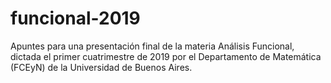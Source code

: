# funcional-2019
Apuntes para una presentación final de la materia Análisis Funcional, dictada el primer cuatrimestre de 2019 por el Departamento de Matemática (FCEyN) de la Universidad de Buenos Aires.
